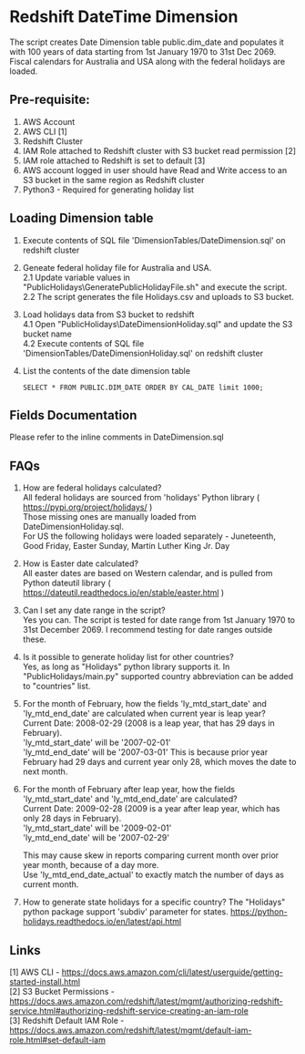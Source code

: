 # Redshift DateTime Dimension

The script creates Date Dimension table public.dim_date and populates it with 100 years of data starting from 1st January 1970 to 31st Dec 2069. Fiscal calendars for Australia and USA along with the federal holidays are loaded.



## Pre-requisite:
1. AWS Account
2. AWS CLI [1]
3. Redshift Cluster 
4. IAM Role attached to Redshift cluster with S3 bucket read permission [2]
5. IAM role attached to Redshift is set to default [3]
6. AWS account logged in user should have Read and Write access to an S3 bucket in the same region as Redshift cluster
7. Python3 - Required for generating holiday list



## Loading Dimension table
1. Execute contents of SQL file 'DimensionTables/DateDimension.sql' on redshift cluster

2. Geneate federal holiday file for Australia and USA.  
   2.1 Update variable values in "PublicHolidays\GeneratePublicHolidayFile.sh" and execute the script.  
   2.2 The script generates the file Holidays.csv and uploads to S3 bucket.

3. Load holidays data from S3 bucket to redshift  
   4.1 Open "PublicHolidays\DateDimensionHoliday.sql" and update the S3 bucket name  
   4.2 Execute contents of SQL file 'DimensionTables/DateDimensionHoliday.sql' on redshift cluster

4. List the contents of the date dimension table
   ```
   SELECT * FROM PUBLIC.DIM_DATE ORDER BY CAL_DATE limit 1000;
   ```


## Fields Documentation
Please refer to the inline comments in DateDimension.sql


## FAQs

1. How are federal holidays calculated?  
   All federal holidays are sourced from 'holidays' Python library  ( https://pypi.org/project/holidays/ )  
   Those missing ones are manually loaded from DateDimensionHoliday.sql.  
   For US the following holidays were loaded separately - Juneteenth, Good Friday, Easter Sunday, Martin Luther King Jr. Day

2. How is Easter date calculated?  
   All easter dates are based on Western calendar, and is pulled from Python dateutil library ( https://dateutil.readthedocs.io/en/stable/easter.html )

3. Can I set any date range in the script?  
   Yes you can. The script is tested for date range from 1st January 1970 to 31st December 2069. I recommend testing for date ranges outside these.

4. Is it possible to generate holiday list for other countries?  
   Yes, as long as "Holidays" python library supports it. In "PublicHolidays/main.py" supported country abbreviation can be added to "countries" list.

5. For the month of February, how the fields 'ly_mtd_start_date' and 'ly_mtd_end_date' are calculated when current year is leap year?  
   Current Date: 2008-02-29 (2008 is a leap year, that has 29 days in February).  
   'ly_mtd_start_date' will be '2007-02-01'  
   'ly_mtd_end_date'   will be '2007-03-01' This is because prior year February had 29 days and current year only 28, which moves the date to next month.
      

6. For the month of February after leap year, how the fields 'ly_mtd_start_date' and 'ly_mtd_end_date' are calculated?      
    Current Date: 2009-02-28 (2009 is a year after leap year, which has only 28 days in February).  
    'ly_mtd_start_date' will be '2009-02-01'  
    'ly_mtd_end_date'   will be '2007-02-29'  
   
   This may cause skew in reports comparing current month over prior year month, because of a day more.  
   Use 'ly_mtd_end_date_actual' to exactly match the number of days as current month.

7. How to generate state holidays for a specific country?
   The "Holidays" python package support 'subdiv' parameter for states. https://python-holidays.readthedocs.io/en/latest/api.html

## Links
[1] AWS CLI - https://docs.aws.amazon.com/cli/latest/userguide/getting-started-install.html  
[2] S3 Bucket Permissions - https://docs.aws.amazon.com/redshift/latest/mgmt/authorizing-redshift-service.html#authorizing-redshift-service-creating-an-iam-role  
[3] Redshift Default IAM Role - https://docs.aws.amazon.com/redshift/latest/mgmt/default-iam-role.html#set-default-iam
